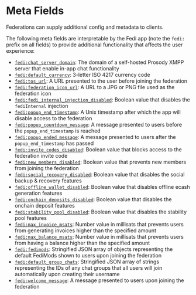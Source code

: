 # Meta Fields

Federations can supply additional config and metadata to clients.

The following meta fields are interpretable by the Fedi app (note the `fedi:` prefix on all fields) to provide additional functionality that affects the user experience:

* [`fedi:chat_server_domain`](chat_server_domain.md): The domain of a self-hosted Prosody XMPP server that enable in-app chat functionality
* [`fedi:default_currency`](default_currency.md): 3-letter ISO 4217 currency code
* [`fedi:tos_url`](tos_url.md): A URL presented to the user before joining the federation
* [`fedi:federation_icon_url`](federation_icon_url.md): A URL to a JPG or PNG file used as the federation icon
* [`fedi:fedi_internal_injection_disabled`](fedi_internal_injection_disabled.md): Boolean value that disables the `fediInternal` injection
* [`fedi:popup_end_timestamp`](popup_end_timestamp.md): A Unix timestamp after which the app will disable access to the federation
* [`fedi:popup_countdown_message`](popup_countdown_message.md): A message presented to users before the `popup_end_timestamp` is reached
* [`fedi:popup_ended_message`](popup_ended_message.md): A message presented to users after the `popup_end_timestamp` has passed
* [`fedi:invite_codes_disabled`](invite_codes_disabled.md): Boolean value that blocks access to the federation invite code
* [`fedi:new_members_disabled`](new_members_disabled.md): Boolean value that prevents new members from joining the federation
* [`fedi:social_recovery_disabled`](social_recovery_disabled.md): Boolean value that disables the social backup & recovery features
* [`fedi:offline_wallet_disabled`](offline_wallet_disabled.md): Boolean value that disables offline ecash generation features
* [`fedi:onchain_deposits_disabled`](onchain_deposits_disabled.md): Boolean value that disables the onchain deposit features
* [`fedi:stability_pool_disabled`](stability_pool_disabled.md): Boolean value that disables the stability pool features
* [`fedi:max_invoice_msats`](max_invoice_msats.md): Number value in millisats that prevents users from generating invoices higher than the specified amount
* [`fedi:max_balance_msats`](max_balance_msats.md): Number value in millisats that prevents users from having a balance higher than the specified amount
* [`fedi:fedimods`](fedimods.md): Stringified JSON array of objects representing the default FediMods shown to users upon joining the federation
* [`fedi:default_group_chats`](default_group_chats.md): Stringified JSON array of strings representing the IDs of any chat groups that all users will join automatically upon creating their username
* [`fedi:welcome_message`](welcome_message.md): A message presented to users upon joining the federation
